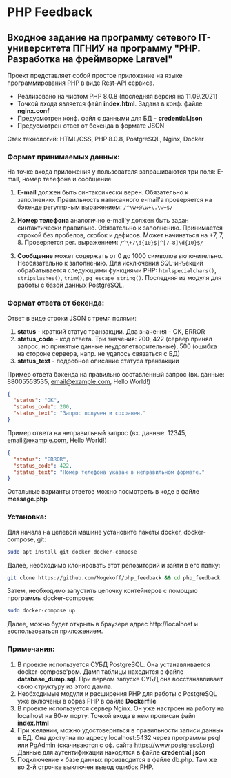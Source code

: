 # PHP Feedback
## Входное задание на программу сетевого IT-университета ПГНИУ на программу "PHP. Разработка на фреймворке Laravel"

Проект представляет собой простое приложение на языке программирования PHP в виде Rest-API сервиса.
* Реализовано на чистом PHP  8.0.8 (последняя версия на 11.09.2021)
* Точкой входа является файл **index.html**. Задана в конф. файле **nginx.conf**
* Предусмотрен конф. файл с данными для БД - **credential.json**
* Предусмотрен ответ от бекенда в формате JSON

Стек технологий: HTML/CSS, PHP 8.0.8, PostgreSQL, Nginx, Docker

### Формат принимаемых данных:

На точке входа приложения у пользователя запрашиваются три поля: E-mail, номер телефона и сообщение.

1) **E-mail** должен быть синтаксически верен. Обязательно к заполнению. Правильность написанного e-mail'a проверяется на 
бэкенде регулярным 
выражением: `/^\w+@\w+\.\w+$/`

2) **Номер телефона** аналогично e-mail'у должен быть задан синтактически правильно. Обязательно к заполнению. 
   Принимается строкой без пробелов, скобок и дефисов. Может начинаться на +7, 7, 8. Проверяется 
рег. выражением: `/^\+7\d{10}$|^[7-8]\d{10}$/`

3) **Сообщение** может содержать от 0 до 1000 символов включительно. Необязательно к заполнению. Для исключения 
SQL-инъекций обрабатывается следующими функциями PHP: `htmlspecialchars()`, `stripslashes()`, `trim()`, `pg_escape_string()`.
Последняя из модуля для работы с базой данных PostgreSQL.

### Формат ответа от бекенда:
Ответ в виде строки JSON с тремя полями:
1) **status** - краткий статус транзакции. Два значения - OK, ERROR
2) **status_code** - код ответа. Три значения: 200, 422 (сервер принял запрос, но принятые данные неудовлетворительные), 
   500 (ошибка на стороне сервера, напр. не удалось связаться с БД)
3) **status_text** - подробное описание статуса транзакции

Пример ответа бэкенда на правильно составленный запрос (вх. данные: 88005553535, email@example.com, Hello World!)
```json
{
  "status": "OK",
  "status_code": 200,
  "status_text": "Запрос получен и сохранен."
}
```
Пример ответа на неправильный запрос (вх. данные: 12345, email@example.com, Hello World!)
```json
{
  "status": "ERROR",
  "status_code": 422,
  "status_text": "Номер телефона указан в неправильном формате."
}
```
Остальные варианты ответов можно посмотреть в коде в файле **message.php**

### Установка:
Для начала на целевой машине установите пакеты docker, docker-compose, git:
```bash
sudo apt install git docker docker-compose
```
Далее, необходимо клонировать этот репозиторий и зайти в его папку:
```bash
git clone https://github.com/Mogekoff/php_feedback && cd php_feedback
```
Затем, необходимо запустить цепочку контейнеров с помощью программы docker-compose:
```bash
sudo docker-compose up
```

Далее, можно будет открыть в браузере адрес http://localhost и воспользоваться приложением.

### Примечания:
1) В проекте используется СУБД PostgreSQL. Она устанавливается docker-compose'ром. Дамп таблицы находится в файле
   **database_dump.sql**. При первом запуске СУБД она восстанавливает свою структуру из этого дампа.
2) Необходимые модули и расширения PHP для работы с PostgreSQL уже включены в образ PHP в файле **Dockerfile**
3) В проекте используется сервер Nginx. Он уже настроен на работу на localhost на 80-м порту. Точкой входа в нем 
   прописан файл **index.html**
4) При желании, можно удостовериться в правильности записи данных в БД. Она доступна по адресу localhost:5432 через 
   программы psql или PgAdmin (скачиваются с оф. сайта https://www.postgresql.org) Данные для аутентификации 
   находятся в файле **credential.json**
5) Подключение к базе данных производится в файле db.php. Там же во 2-й строчке выключен вывод ошибок PHP.